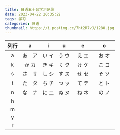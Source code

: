 ```yaml
---
title: 日语五十音学习记录
date: 2023-04-22 20:35:29
tags: 学习
categories: 日语
thumbnail: https://i.postimg.cc/7ht2R7vJ/1280.jpg
---
```

| 列行        | a | i | u | e | o |
| :---: | :------: | :------: | :------: | :------:  | :------: |
|a|  あ　ア |  い  イ  |   う  ウ  |  え  エ　 |  お  オ　 |
|k|  か  カ |  き  キ  |   く  ク  |  け  ケ　 |  こ  コ　 |
|s|  さ　サ |  し  シ  |   す  ス  |  せ  セ　 |  そ  ソ　 |
|t|  た　タ |  ち  チ  |   つ  ッ  |  て  テ　 |  と  ト   |
|n|  な　ナ |  に  二  |   ぬ  ヌ  |  ね  ネ　 |  の  ノ   |
|h|
|m|
|y|
|r|

